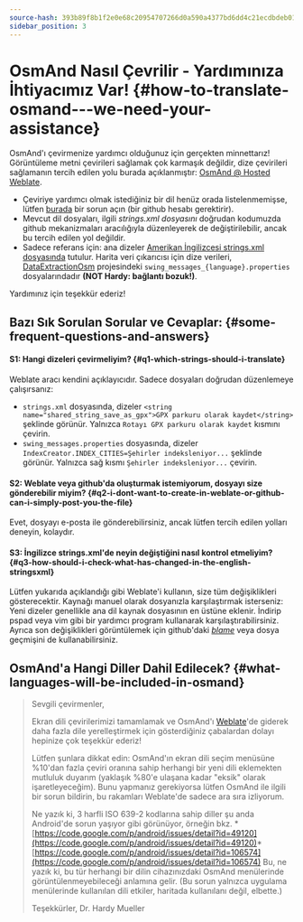 ```yaml
---
source-hash: 393b89f8b1f2e0e68c20954707266d0a590a4377bd6dd4c21ecdbdeb01c7e21b
sidebar_position: 3
---
```


# OsmAnd Nasıl Çevrilir - Yardımınıza İhtiyacımız Var! {#how-to-translate-osmand---we-need-your-assistance}


OsmAnd'ı çevirmenize yardımcı olduğunuz için gerçekten minnettarız! Görüntüleme metni çevirileri sağlamak çok karmaşık değildir, dize çevirileri sağlamanın tercih edilen yolu burada açıklanmıştır: [OsmAnd @ Hosted Weblate](https://hosted.weblate.org/projects/osmand/).

* Çeviriye yardımcı olmak istediğiniz bir dil henüz orada listelenmemişse, lütfen [burada](https://github.com/osmandapp/Osmand/issues) bir sorun açın (bir github hesabı gerektirir).
* Mevcut dil dosyaları, ilgili _strings.xml dosyasını_ doğrudan kodumuzda github mekanizmaları aracılığıyla düzenleyerek de değiştirilebilir, ancak bu tercih edilen yol değildir.
* Sadece referans için: ana dizeler [Amerikan İngilizcesi strings.xml dosyasında](https://github.com/osmandapp/Osmand/blob/master/OsmAnd/res/values/strings.xml) tutulur. Harita veri çıkarıcısı için dize verileri, [DataExtractionOsm](https://github.com/osmandapp/Osmand/tree/master/DataExtractionOSM/src/net/osmand/swing) projesindeki `swing_messages_{language}.properties` dosyalarındadır **(NOT Hardy: bağlantı bozuk!)**.

Yardımınız için teşekkür ederiz!

## Bazı Sık Sorulan Sorular ve Cevaplar: {#some-frequent-questions-and-answers}

#### S1: Hangi dizeleri çevirmeliyim? {#q1-which-strings-should-i-translate}
Weblate aracı kendini açıklayıcıdır. Sadece dosyaları doğrudan düzenlemeye çalışırsanız:
* `strings.xml` dosyasında, dizeler `<string name="shared_string_save_as_gpx">GPX parkuru olarak kaydet</string>` şeklinde görünür. Yalnızca `Rotayı GPX parkuru olarak kaydet` kısmını çevirin.
* `swing_messages.properties` dosyasında, dizeler `IndexCreator.INDEX_CITIES=Şehirler indeksleniyor...` şeklinde görünür. Yalnızca sağ kısmı `Şehirler indeksleniyor...` çevirin.

#### S2: Weblate veya github'da oluşturmak istemiyorum, dosyayı size gönderebilir miyim? {#q2-i-dont-want-to-create-in-weblate-or-github-can-i-simply-post-you-the-file}
Evet, dosyayı e-posta ile gönderebilirsiniz, ancak lütfen tercih edilen yolları deneyin, kolaydır.

#### S3: __İngilizce strings.xml__'de neyin değiştiğini nasıl kontrol etmeliyim? {#q3-how-should-i-check-what-has-changed-in-the-english-stringsxml}
Lütfen yukarıda açıklandığı gibi Weblate'i kullanın, size tüm değişiklikleri gösterecektir. Kaynağı manuel olarak dosyanızla karşılaştırmak isterseniz: Yeni dizeler genellikle ana dil kaynak dosyasının en üstüne eklenir. İndirip pspad veya vim gibi bir yardımcı program kullanarak karşılaştırabilirsiniz. Ayrıca son değişiklikleri görüntülemek için github'daki *[blame](https://github.com/osmandapp/Osmand/blame/master/OsmAnd/res/values/strings.xml)* veya dosya geçmişini de kullanabilirsiniz.

## OsmAnd'a Hangi Diller Dahil Edilecek? {#what-languages-will-be-included-in-osmand}

> Sevgili çevirmenler,
>
> Ekran dili çevirilerimizi tamamlamak ve OsmAnd'ı [Weblate](https://hosted.weblate.org/projects/osmand/)'de giderek daha fazla dile yerelleştirmek için gösterdiğiniz çabalardan dolayı hepinize çok teşekkür ederiz!
>
> Lütfen şunlara dikkat edin: OsmAnd'ın ekran dili seçim menüsüne %10'dan fazla çeviri oranına sahip herhangi bir yeni dili eklemekten mutluluk duyarım (yaklaşık %80'e ulaşana kadar "eksik" olarak işaretleyeceğim). Bunu yapmanız gerekiyorsa lütfen OsmAnd ile ilgili bir sorun bildirin, bu rakamları Weblate'de sadece ara sıra izliyorum.
>
> Ne yazık ki, 3 harfli ISO 639-2 kodlarına sahip diller şu anda Android'de sorun yaşıyor gibi görünüyor, örneğin bkz. * [https://code.google.com/p/android/issues/detail?id=49120](https://code.google.com/p/android/issues/detail?id=49120)* [https://code.google.com/p/android/issues/detail?id=106574](https://code.google.com/p/android/issues/detail?id=106574)
> Bu, ne yazık ki, bu tür herhangi bir dilin cihazınızdaki OsmAnd menülerinde görüntülenmeyebileceği anlamına gelir. (Bu sorun yalnızca uygulama menülerinde kullanılan dili etkiler, haritada kullanılanı değil, elbette.)
>
> Teşekkürler,
> Dr. Hardy Mueller

